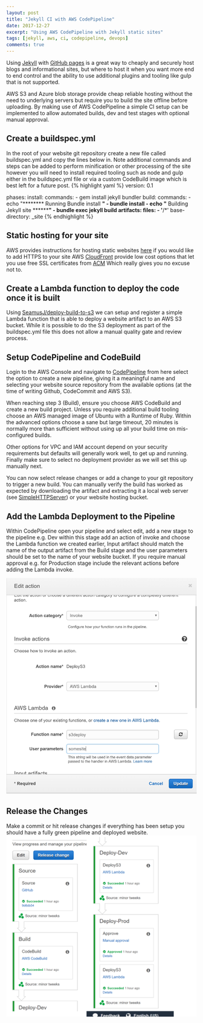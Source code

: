 ```yaml
---
layout: post
title: "Jekyll CI with AWS CodePipeline"
date: 2017-12-27
excerpt: "Using AWS CodePipeline with Jekyll static sites"
tags: [jekyll, aws, ci, codepipeline, devops]
comments: true
---
```


Using [Jekyll](https://jekyllrb.com/) with [GitHub pages](https://pages.github.com/) is a great way to cheaply and securely host blogs and informational sites, but where to host it when you want more end to end control and the ability to use additional plugins and tooling like gulp that is not supported.

AWS S3 and Azure blob storage provide cheap reliable hosting without the need to underlying servers but require you to build the site offline before uploading. By making use of AWS CodePipeline a simple CI setup can be implemented to allow automated builds, dev and test stages with optional manual approval. 

## Create a buildspec.yml
In the root of your website git repository create a new file called buildspec.yml and copy the lines below in. Note additional commands and steps can be added to perform minification or other processing of the site however you will need to install required tooling such as node and gulp either in the buildspec.yml file or via a custom CodeBuild image which is best left for a future post.
{% highlight yaml %}
version: 0.1
   
phases:
  install:
    commands:
      - gem install jekyll bundler
  build:
    commands:
      - echo "******** Running Bundle install ********"
      - bundle install
      - echo "******** Building Jekyll site ********"
      - bundle exec jekyll build
artifacts:
  files:
    - '**/*'
  base-directory: _site
{% endhighlight %}

## Static hosting for your site
AWS provides instructions for hosting static websites [here](https://docs.aws.amazon.com/AmazonS3/latest/dev/WebsiteHosting.html) if you would like to add HTTPS to your site AWS [CloudFront](https://docs.aws.amazon.com/AmazonCloudFront/latest/DeveloperGuide/GettingStarted.html) provide low cost options that let you use     free SSL certificates from [ACM](https://aws.amazon.com/certificate-manager/) Which really gives you no excuse not to.

## Create a Lambda function to deploy the code once it is built
Using [SeamusJ/deploy-build-to-s3](https://github.com/SeamusJ/deploy-build-to-s3) we can setup and register a simple Lambda function that is able to deploy a website artifact to an AWS S3 bucket. While it is possible to do the S3 deployment as part of the buildspec.yml file this does not allow a manual quality gate and review process.

## Setup CodePipeline and CodeBuild
Login to the AWS Console and navigate to [CodePipeline](https://console.aws.amazon.com/codepipeline/) from here select the option to create a new pipeline, giving it a meaningful name and selecting your website source repository from the available options (at the time of writing Github, CodeCommit and AWS S3).

When reaching step 3 (Build), ensure you choose AWS CodeBuild and create a new build project. Unless you require additional build tooling choose an AWS managed image of Ubuntu with a Runtime of Ruby. Within the advanced options choose a sane but large timeout, 20 minutes is normally more than sufficient without using up all your build time on mis-configured builds.

Other options for VPC and IAM account depend on your security requirements but defaults will generally work well, to get up and running. Finally make sure to select no deployment provider as we will set this up manually next.

You can now select release changes or add a change to your git repository to trigger a new build. You can manually verify the build has worked as expected by downloading the artifact and extracting it a local web server (see [SimpleHTTPServer](https://docs.python.org/2/library/simplehttpserver.html)) or your website hosting bucket.

## Add the Lambda Deployment to the Pipeline
Within CodePipeline open your pipeline and select edit, add a new stage to the pipeline e.g. Dev within this stage add an action of invoke and choose the Lambda function we created earlier, Input artifact should match the name of the output artifact from the Build stage and the user parameters should be set to the name of your website bucket. If you require manual approval e.g. for Production stage include the relevant actions before adding the Lambda invoke.

![lambda invoke](/images/posts/pipeline/lambda.PNG)

## Release the Changes

Make a commit or hit release changes if everything has been setup you should have a fully green pipeline and deployed website.
![lambda invoke](/images/posts/pipeline/final.png)









